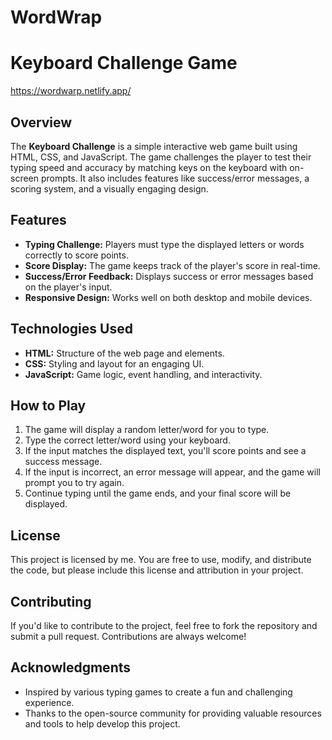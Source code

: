 # WordWrap

# Keyboard Challenge Game

https://wordwarp.netlify.app/

## Overview
The **Keyboard Challenge** is a simple interactive web game built using HTML, CSS, and JavaScript. The game challenges the player to test their typing speed and accuracy by matching keys on the keyboard with on-screen prompts. It also includes features like success/error messages, a scoring system, and a visually engaging design.

## Features
- **Typing Challenge:** Players must type the displayed letters or words correctly to score points.
- **Score Display:** The game keeps track of the player's score in real-time.
- **Success/Error Feedback:** Displays success or error messages based on the player's input.
- **Responsive Design:** Works well on both desktop and mobile devices.

## Technologies Used
- **HTML:** Structure of the web page and elements.
- **CSS:** Styling and layout for an engaging UI.
- **JavaScript:** Game logic, event handling, and interactivity.

## How to Play
1. The game will display a random letter/word for you to type.
2. Type the correct letter/word using your keyboard.
3. If the input matches the displayed text, you'll score points and see a success message.
4. If the input is incorrect, an error message will appear, and the game will prompt you to try again.
5. Continue typing until the game ends, and your final score will be displayed.



## License
This project is licensed by me. You are free to use, modify, and distribute the code, but please include this license and attribution in your project.

## Contributing
If you'd like to contribute to the project, feel free to fork the repository and submit a pull request. Contributions are always welcome!

## Acknowledgments
- Inspired by various typing games to create a fun and challenging experience.
- Thanks to the open-source community for providing valuable resources and tools to help develop this project.
